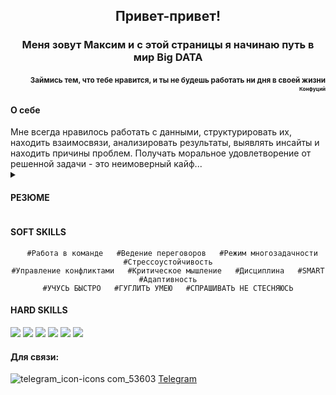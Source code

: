 <h2 align="center">Привет-привет!</a></h2>
<h3 align="center">Меня зовут Максим и с этой страницы я начинаю путь в мир Big DATA</h3>
<h4 align="right"><sub>Займись тем, что тебе нравится, 
и ты не будешь работать ни дня в своей жизни<sub><br>
<sub>Конфуций<sub></h4>
<h4 align="left">О себе</h4>
Мне всегда нравилось работать с данными, структурировать их, находить взаимосвязи, анализировать результаты, выявлять инсайты и находить причины проблем. Получать моральное удовлетворение от решенной задачи - это неимоверный кайф...

<details>
 <summary><h4>РЕЗЮМЕ</h4></summary
 
<a href="" target="_blank">Открыть</a>  
<a href="" target="_blank">Скачать.pdf</a>
 </details>

<h4 align="left">SOFT SKILLS</h4>
<div align="center"> <pre><code class="language-c">  #Работа в команде   #Ведение переговоров   #Режим многозадачности   #Стрессоустойчивость
#Управление конфликтами   #Критическое мышление   #Дисциплина   #SMART   #Адаптивность
#УЧУСЬ БЫСТРО   #ГУГЛИТЬ УМЕЮ   #СПРАШИВАТЬ НЕ СТЕСНЯЮСЬ</div></code></pre>

<h4 align="left">HARD SKILLS</h4>
  
![](https://img.shields.io/badge/Google_Data_Studio,_Excel-pivot,_vlookup,_query-4AB197)
![](https://img.shields.io/badge/PostgreSQL-joins,_CTE,_subqueries,_window_functions-4AB197)
![](https://img.shields.io/badge/Python-Pandas,_Seaborn,_Matplotlib,_Pyspark,_NumPy-4AB197)
![](https://img.shields.io/badge/BI-Tableau,_Power_BI-4AB197)
![](https://img.shields.io/badge/AB_test-experimental_control_group,_split_test-4AB197)
![](https://img.shields.io/badge/ML-Linear_Regression,_Decision_Tree-4AB197)

<h4 align="left">Для связи:</h4>

![telegram_icon-icons com_53603](https://user-images.githubusercontent.com/108893866/179564590-89ff20e0-d739-40e7-a12a-2ba0db8a262e.png)
<a href="https://tgrm.github.io/Ma_swq" tatget="_blank">Telegram</a>
